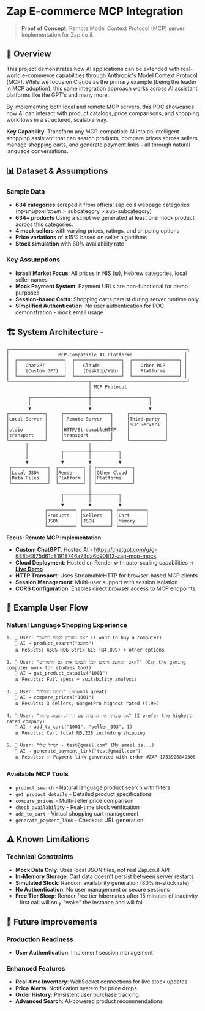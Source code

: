 # Zap E-commerce MCP Integration

> **Proof of Concept**: Remote Model Context Protocol (MCP) server implementation for Zap.co.il.

## 🎯 Overview

This project demonstrates how AI applications can be extended with real-world e-commerce capabilities through Anthropic's Model Context Protocol (MCP). While we focus on Claude as the primary example (being the leader in MCP adoption), this same integration approach works across AI assistant platforms like the GPT's and many more. 

By implementing both local and remote MCP servers, this POC showcases how AI can interact with product catalogs, price comparisons, and shopping workflows in a structured, scalable way.

**Key Capability**: Transform any MCP-compatible AI into an intelligent shopping assistant that can search products, compare prices across sellers, manage shopping carts, and generate payment links - all through natural language conversations.

## 📊 Dataset & Assumptions

### Sample Data
- **634 categories** scraped it from  official zap.co.il webpage categories (חשמל ואלקטרוניקה > subcategory > sub-subcategory)
- **634+ products** Using a script we generated at least one mock product acroos this categories.
- **4 mock sellers** with varying prices, ratings, and shipping options
- **Price variations** of ±15% based on seller algorithms
- **Stock simulation** with 80% availability rate

### Key Assumptions
- **Israeli Market Focus**: All prices in NIS (₪), Hebrew categories, local seller names
- **Mock Payment System**: Payment URLs are non-functional for demo purposes
- **Session-based Carts**: Shopping carts persist during server runtime only
- **Simplified Authentication**: No user authentication for POC demonstration - mock email usage


## 🏗️ System Architecture -

```
┌─────────────────────────────────────────────────────────────────┐
│                  MCP-Compatible AI Platforms                   │
│  ┌─────────────────┐  ┌─────────────────┐  ┌─────────────────┐ │
│  │   ChatGPT       │  │   Claude        │  │   Other MCP     │ │
│  │   (Custom GPT)  │  │   (Desktop/Web) │  │   Platforms     │ │
│  └─────────────────┘  └─────────────────┘  └─────────────────┘ │
└─────────────────────────────┬───────────────────────────────────┘
                              │ MCP Protocol 
                              │
        ┌─────────────────────┼─────────────────────┐
        │                     │                     │
        ▼                     ▼                     ▼
┌─────────────┐     ┌─────────────────┐     ┌─────────────┐
│Local Server │     │ Remote Server   │     │Third-party  │
│             │     │                 │     │MCP Servers  │
│stdio        │     │HTTP/StreamableHTTP    │             │
│transport    │     │transport        │     │             │
└─────────────┘     └─────────────────┘     └─────────────┘
       │                      │
       │            ┌─────────┼──────────┐
       │            │         │          │
       ▼            ▼         ▼          ▼
 ┌─────────────┐  ┌─────────┐ │ ┌─────────────┐
 │Local JSON   │  │Render   │ │ │Other Cloud  │
 │Data Files   │  │Platform │ │ │Platforms    │
 └─────────────┘  └─────────┘ │ └─────────────┘
                              │
                    ┌─────────┼──────────┐
                    │         │          │
                    ▼         ▼          ▼
              ┌──────────┐ ┌──────────┐ ┌──────────┐
              │Products  │ │Sellers   │ │Cart      │
              │JSON      │ │JSON      │ │Memory    │
              └──────────┘ └──────────┘ └──────────┘
```

**Focus: Remote MCP Implementation**
- **Custom ChatGPT**: Hosted At - https://chatgpt.com/g/g-688b4875d61c81918746a73da6c90812-zap-mcp-mock
- **Cloud Deployment**: Hosted on Render with auto-scaling capabilities → [**Live Demo**](https://zap-mcp-server-remote.onrender.com)
- **HTTP Transport**: Uses StreamableHTTP for browser-based MCP clients
- **Session Management**: Multi-user support with session isolation
- **CORS Configuration**: Enables direct browser access to MCP endpoints

## 🔄 Example User Flow

### Natural Language Shopping Experience

```
1. 👤 User: "אני מעוניין לקנות מחשב" (I want to buy a computer)
   🤖 AI → product_search("מחשב")
   📊 Results: ASUS ROG Strix G15 (₪4,899) + other options

2. 👤 User: "האם המחשב גיימינג יוכל לשמש אותי גם ללימודים?" (Can the gaming computer work for studies too?)
   🤖 AI → get_product_details("1001")
   📊 Results: Full specs + suitability analysis

3. 👤 User: "נשמע מעולה" (Sounds great)
   🤖 AI → compare_prices("1001")
   📊 Results: 3 sellers, GadgetPro highest rated (4.9⭐)

4. 👤 User: "אני מעדיף את החברה עם הדירוג הגבוה ביותר" (I prefer the highest-rated company)
   🤖 AI → add_to_cart("1001", "seller_003", 1)
   📊 Results: Cart total ₪5,228 including shipping

5. 👤 User: "המייל שלי - test@gmail.com" (My email is...)
   🤖 AI → generate_payment_link("test@gmail.com")
   📊 Results: ✅ Payment link generated with order #ZAP-1753926849308
```

### Available MCP Tools
- `product_search` - Natural language product search with filters
- `get_product_details` - Detailed product specifications
- `compare_prices` - Multi-seller price comparison
- `check_availability` - Real-time stock verification
- `add_to_cart` - Virtual shopping cart management
- `generate_payment_link` - Checkout URL generation

## ⚠️ Known Limitations

### Technical Constraints
- **Mock Data Only**: Uses local JSON files, not real Zap.co.il API
- **In-Memory Storage**: Cart data doesn't persist between server restarts
- **Simulated Stock**: Random availability generation (80% in-stock rate)
- **No Authentication**: No user management or secure sessions
- **Free Tier Sleep**: Render free tier hibernates after 15 minutes of inactivity - first call will only "wake" the instance and will fail.


## 🚀 Future Improvements

### Production Readiness
- **User Authentication**: Implement session management


### Enhanced Features
- **Real-time Inventory**: WebSocket connections for live stock updates
- **Price Alerts**: Notification system for price drops
- **Order History**: Persistent user purchase tracking
- **Advanced Search**: AI-powered product recommendations